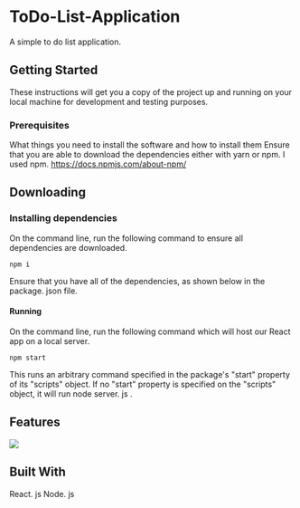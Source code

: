 # ToDo-List-Application

A simple to do list application.

## Getting Started
These instructions will get you a copy of the project up and running on your local machine for development and testing purposes.

### Prerequisites
What things you need to install the software and how to install them
Ensure that you are able to download the dependencies either with yarn or npm. I used npm. 
https://docs.npmjs.com/about-npm/

## Downloading

### Installing dependencies 
On the command line, run the following command to ensure all dependencies are downloaded.
```
npm i       
```
Ensure that you have all of the dependencies, as shown below in the package. json file.




#### Running
On the command line, run the following command which will host our React app on a local server. 
```
npm start
```

This runs an arbitrary command specified in the package's "start" property of its "scripts" object. If no "start" property is specified on the "scripts" object, it will run node server. js .

## Features
![](http://g.recordit.co/KKxLOmtdE4.gif?resize=50,50)

## Built With
React. js 
Node. js
